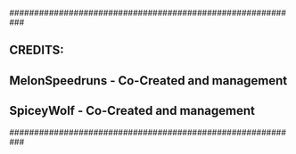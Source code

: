 ###########################################################
##  CREDITS:
##    MelonSpeedruns  - Co-Created and management
##    SpiceyWolf      - Co-Created and management
###########################################################
